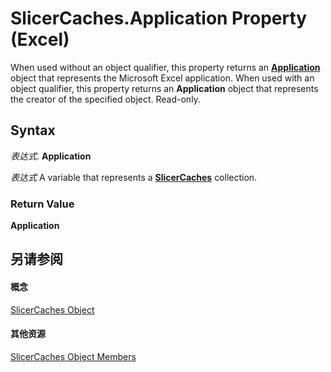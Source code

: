 
# SlicerCaches.Application Property (Excel)

When used without an object qualifier, this property returns an  **[Application](19b73597-5cf9-4f56-8227-b5211f657f6f.md)** object that represents the Microsoft Excel application. When used with an object qualifier, this property returns an **Application** object that represents the creator of the specified object. Read-only.


## Syntax

 _表达式_. **Application**

 _表达式_ A variable that represents a **[SlicerCaches](d6097f70-cdc7-3be7-575c-cf43a0765e10.md)** collection.


### Return Value

 **Application**


## 另请参阅


#### 概念


[SlicerCaches Object](d6097f70-cdc7-3be7-575c-cf43a0765e10.md)
#### 其他资源


[SlicerCaches Object Members](http://msdn.microsoft.com/library/a84c1677-4061-baa1-0562-de07983ac68b%28Office.15%29.aspx)